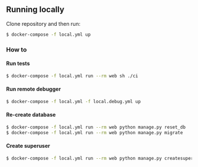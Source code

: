 ## Running locally

Clone repository and then run:

```bash
$ docker-compose -f local.yml up
```

### How to

#### Run tests

```bash
$ docker-compose -f local.yml run --rm web sh ./ci
```

#### Run remote debugger

```bash
$ docker-compose -f local.yml -f local.debug.yml up
```

#### Re-create database

```bash
$ docker-compose -f local.yml run --rm web python manage.py reset_db
$ docker-compose -f local.yml run --rm web python manage.py migrate
```

#### Create superuser

```bash
$ docker-compose -f local.yml run --rm web python manage.py createsuperuser
```
